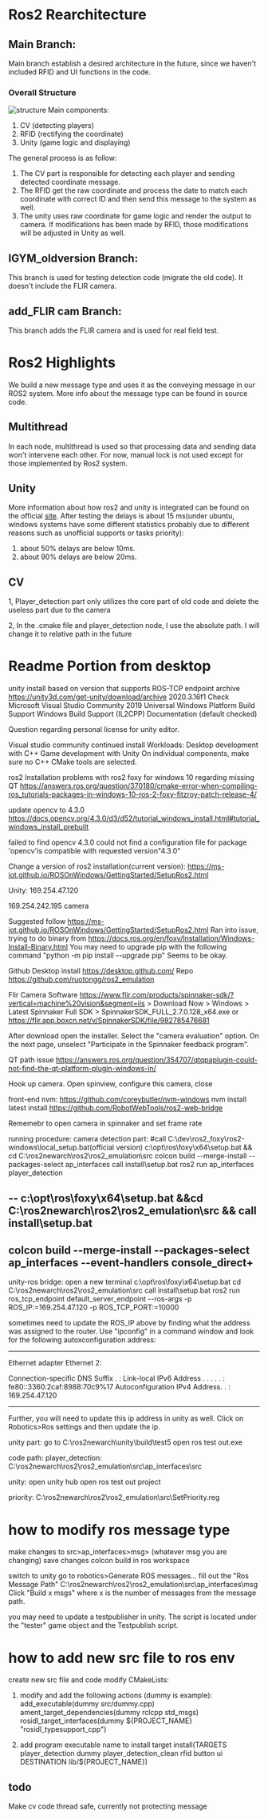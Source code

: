 # Ros2 Rearchitecture

## Main Branch:

Main branch establish a desired architecture in the future, since we haven't included RFID and UI functions in the code. 

### Overall Structure
![structure](pic1.jpg)
Main components:

1. CV (detecting players)
2. RFID (rectifying the coordinate)
3. Unity (game logic and displaying)

The general process is as follow:
1. The CV part is responsible for detecting each player and sending detected coordinate message. 
2. The RFID get the raw coordinate and process the date to match each coordinate with correct ID and then send this message to the system as well.
3. The unity uses raw coordinate for game logic and render the output to camera. If modifications has been made by RFID, those modifications will be adjusted in Unity as well. 

## IGYM_oldversion Branch:

This branch is used for testing detection code (migrate the old code). It doesn't include the FLIR camera.

## add_FLIR cam Branch:

This branch adds the FLIR camera and is used for real field test.

# Ros2 Highlights

We build a new message type and uses it as the conveying message in our ROS2 system. More info about the message type can be found in source code.

## Multithread
In each node, multithread is used so that processing data and sending data won't intervene each other. For now, manual lock is not used except for those implemented by Ros2 system.

## Unity
More information about how ros2 and unity is integrated can be found on the official [site](https://github.com/Unity-Technologies/Unity-Robotics-Hub). After testing the delays is about 15 ms(under ubuntu, windows systems have some different statistics probably due to different reasons such as unofficial supports or tasks priority):
1. about 50% delays are below 10ms.
2. about 90% delays are below 20ms.

## CV
1, Player_detection part only utilizes the core part of old code and delete the useless part due to the camera

2, In the .cmake file and player_detection node, I use the absolute path. I will change it to relative path in the future 

# Readme Portion from desktop

unity install
based on version that supports ROS-TCP endpoint
archive https://unity3d.com/get-unity/download/archive
2020.3.16f1
Check Microsoft Visual Studio Community 2019
Universal Windows Platform Build Support
Windows Build Support (IL2CPP)
Documentation (default checked)

Question regarding personal license for unity editor.

Visual studio community continued install
Workloads: Desktop development with C++
Game development with Unity
On individual components, make sure no C++ CMake tools are selected.

ros2
Installation problems with ros2 foxy for windows 10 regarding missing QT
https://answers.ros.org/question/370180/cmake-error-when-compiling-ros_tutorials-packages-in-windows-10-ros-2-foxy-fitzroy-patch-release-4/


update opencv to 4.3.0 
https://docs.opencv.org/4.3.0/d3/d52/tutorial_windows_install.html#tutorial_windows_install_prebuilt

failed to find opencv 4.3.0
could not find a configuration file for package 'opencv'is compatible with requested version"4.3.0"

Change a version of ros2 installation(current version):
https://ms-iot.github.io/ROSOnWindows/GettingStarted/SetupRos2.html

Unity:
169.254.47.120

169.254.242.195 camera


Suggested follow
https://ms-iot.github.io/ROSOnWindows/GettingStarted/SetupRos2.html
Ran into issue,
trying to do binary from https://docs.ros.org/en/foxy/Installation/Windows-Install-Binary.html
You may need to upgrade pip with the following command "python -m pip install --upgrade pip"
Seems to be okay. 

Github Desktop install https://desktop.github.com/
Repo https://github.com/ruotongg/ros2_emulation

Flir Camera Software
https://www.flir.com/products/spinnaker-sdk/?vertical=machine%20vision&segment=iis > Download Now > Windows > Latest Spinnaker Full SDK > SpinnakerSDK_FULL_2.7.0.128_x64.exe
or
https://flir.app.boxcn.net/v/SpinnakerSDK/file/982785476681

After download open the installer. Select the  "camera evaluation" option.
On the next page, unselect "Participate in the Spinnaker feedback program".



QT path issue
https://answers.ros.org/question/354707/qtqpaplugin-could-not-find-the-qt-platform-plugin-windows-in/


Hook up camera. Open spinview, configure this camera, close

front-end
nvm: https://github.com/coreybutler/nvm-windows
nvm install latest
install https://github.com/RobotWebTools/ros2-web-bridge


Rememebr to open camera in spinnaker and set frame rate

running procedure:
camera detection part:
#call C:\dev\ros2_foxy\ros2-windows\local_setup.bat(official version)
c:\opt\ros\foxy\x64\setup.bat &&
cd C:\ros2newarch\ros2\ros2_emulation\src 
colcon build --merge-install --packages-select ap_interfaces
call install\setup.bat
ros2 run ap_interfaces player_detection

--
c:\opt\ros\foxy\x64\setup.bat &&cd C:\ros2newarch\ros2\ros2_emulation\src && call install\setup.bat
--
colcon build --merge-install --packages-select ap_interfaces --event-handlers console_direct+ 
-----------

unity-ros bridge:
open a new terminal
c:\opt\ros\foxy\x64\setup.bat
cd C:\ros2newarch\ros2\ros2_emulation\src
call install\setup.bat
ros2 run ros_tcp_endpoint default_server_endpoint --ros-args -p ROS_IP:=169.254.47.120 -p ROS_TCP_PORT:=10000

sometimes need to update the ROS_IP above by finding what the address was assigned to the router.
Use "ipconfig" in a command window and look for the following autoxconfiguration address:
- ----
Ethernet adapter Ethernet 2:

   Connection-specific DNS Suffix  . :
   Link-local IPv6 Address . . . . . : fe80::3360:2caf:8988:70c9%17
   Autoconfiguration IPv4 Address. . : 169.254.47.120
- ----
Further, you will need to update this ip address in unity as well. Click on Robotics>Ros settings and then update the ip.

unity part:
go to C:\ros2newarch\unity\build\test5
open ros test out.exe

code path:
player_detection:
C:\ros2newarch\ros2\ros2_emulation\src\ap_interfaces\src

unity:
open unity hub
open ros test out project

priority:
C:\ros2newarch\ros2\ros2_emulation\src\SetPriority.reg



# how to modify ros message type
make changes to src>ap_interfaces>msg> (whatever msg you are changing)
save changes
colcon build in ros workspace

switch to unity
go to robotics>Generate ROS messages...
fill out the "Ros Message Path" C:\ros2newarch\ros2\ros2_emulation\src\ap_interfaces\msg
Click "Build x msgs" where x is the number of messages from the message path.

you may need to update a testpublisher in unity.
The script is located under the "tester" game object and the Testpublish script.

# how to add new src file to ros env
create new src file and code
modify CMakeLists:
1) modify and add the following actions (dummy is example):
add_executable(dummy src/dummy.cpp)
ament_target_dependencies(dummy rclcpp std_msgs)
rosidl_target_interfaces(dummy
  ${PROJECT_NAME} "rosidl_typesupport_cpp")

2) add program executable name to install target
install(TARGETS
  player_detection
  dummy
  player_detection_clean
  rfid
  button
  ui
  DESTINATION lib/${PROJECT_NAME})

## todo
Make cv code thread safe, currently not protecting message 
